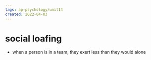 ```yaml
---
tags: ap-psychology/unit14 
created: 2022-04-03
---
```


# social loafing

- when a person is in a team, they exert less than they would alone 
